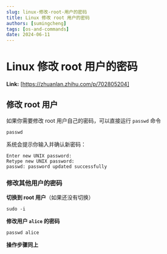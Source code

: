 ```yaml
---
slug: linux-修改-root-用户的密码
title: Linux 修改 root 用户的密码
authors: [sumingcheng]
tags: [os-and-commands]
date: 2024-06-11
---
```


# Linux 修改 root 用户的密码



 **Link:** [https://zhuanlan.zhihu.com/p/702805204]

## 修改 root 用户  

如果你需要修改 root 用户自己的密码，可以直接运行 `passwd` 命令

```
passwd 
```

系统会提示你输入并确认新密码：

```
Enter new UNIX password:
Retype new UNIX password:
passwd: password updated successfully 
```
### 修改其他用户的密码  

**切换到 root 用户**（如果还没有切换）

```
sudo -i 
```

**修改用户 `alice` 的密码**

```
passwd alice 
```

**操作步骤同上**